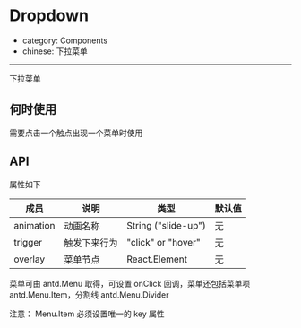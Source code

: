 # Dropdown

- category: Components
- chinese: 下拉菜单

---

下拉菜单

## 何时使用

需要点击一个触点出现一个菜单时使用

## API

属性如下

| 成员     | 说明           | 类型             | 默认值       |
|----------|----------------|------------------|--------------|
| animation    | 动画名称           | String ("slide-up")    | 无           |
| trigger    | 触发下来行为           | "click" or "hover"    | 无           |
| overlay  | 菜单节点       | React.Element    | 无           |


菜单可由 antd.Menu 取得，可设置 onClick 回调，菜单还包括菜单项 antd.Menu.Item，分割线 antd.Menu.Divider

注意： Menu.Item 必须设置唯一的 key 属性
